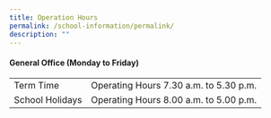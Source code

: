 ```yaml
---
title: Operation Hours
permalink: /school-information/permalink/
description: ""
---
```

#### General Office (Monday to Friday)

|  |  |
|---|---|
|  Term Time |   Operating Hours 7.30 a.m. to 5.30 p.m. |
| School Holidays | Operating Hours 8.00 a.m. to 5.00 p.m. |